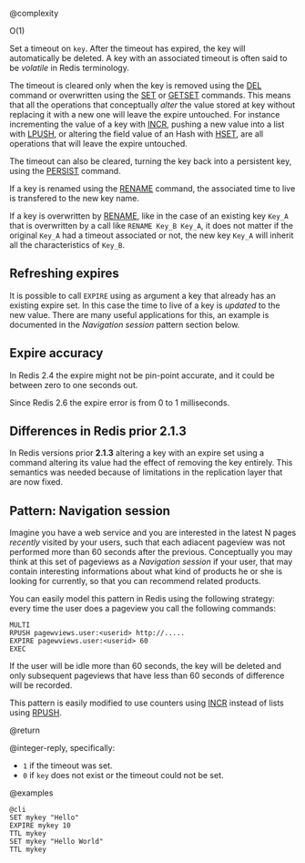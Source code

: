 @complexity

O(1)


Set a timeout on `key`. After the timeout has expired, the key will
automatically be deleted. A key with an associated timeout is often said to be
_volatile_ in Redis terminology.

The timeout is cleared only when the key is removed using the [DEL](/commands/del) command or overwritten using the [SET](/commands/set) or [GETSET](/commands/getset) commands. This means that all the operations that conceptually *alter* the value stored at key without replacing it with a new one will leave the expire untouched. For instance incrementing the value of a key with [INCR](/commands/incr), pushing a new value into a list with [LPUSH](/commands/lpush), or altering the field value of an Hash with [HSET](/commands/hset), are all operations that will leave the expire untouched.

The timeout can also be cleared, turning the key back into a persistent key,
using the [PERSIST](/commands/persist) command.

If a key is renamed using the [RENAME](/commands/rename) command, the
associated time to live is transfered to the new key name.

If a key is overwritten by [RENAME](commands/rename), like in the
case of an existing key `Key_A` that is overwritten by a call like
`RENAME Key_B Key_A`, it does not matter if the original `Key_A` had a timeout
associated or not, the new key `Key_A` will inherit all the characteristics
of `Key_B`.

Refreshing expires
---

It is possible to call `EXPIRE` using as argument a key that already has an existing expire set. In this case the time to live of a key is *updated* to the new value. There are many useful applications for this, an example is documented in the *Navigation session* pattern section below.

Expire accuracy
---

In Redis 2.4 the expire might not be pin-point accurate, and it could be
between zero to one seconds out.

Since Redis 2.6 the expire error is from 0 to 1 milliseconds.

Differences in Redis prior 2.1.3
---

In Redis versions prior **2.1.3** altering a key with an expire set using
a command altering its value had the effect of removing the key entirely.
This semantics was needed because of limitations in the replication layer that
are now fixed.

Pattern: Navigation session
---

Imagine you have a web service and you are interested in the latest N pages
*recently* visited by your users, such that each adiacent pageview was not
performed more than 60 seconds after the previous. Conceptually you may think
at this set of pageviews as a *Navigation session* if your user, that may
contain interesting informations about what kind of products he or she is
looking for currently, so that you can recommend related products.

You can easily model this pattern in Redis using the following strategy:
every time the user does a pageview you call the following commands:

    MULTI
    RPUSH pagewviews.user:<userid> http://.....
    EXPIRE pagewviews.user:<userid> 60
    EXEC

If the user will be idle more than 60 seconds, the key will be deleted and only
subsequent pageviews that have less than 60 seconds of difference will be
recorded.

This pattern is easily modified to use counters using [INCR](/commands/incr) instead of lists using [RPUSH](/commands/rpush).

[1]: /topics/expire

@return

@integer-reply, specifically:

* `1` if the timeout was set.
* `0` if `key` does not exist or the timeout could not be set.

@examples

    @cli
    SET mykey "Hello"
    EXPIRE mykey 10
    TTL mykey
    SET mykey "Hello World"
    TTL mykey
